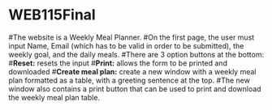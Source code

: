# WEB115Final
#The website is a Weekly Meal Planner.
#On the first page, the user must input Name, Email (which has to be valid in order to be submitted), the weekly goal, and the daily meals. 
#There are 3 option buttons at the bottom:
#**Reset:** resets the input
#**Print:** allows the form to be printed and downloaded
#**Create meal plan:** create a new window with a weekly meal plan formatted as a table, with a greeting sentence at the top.
#The new window also contains a print button that can be used to print and download the weekly meal plan table.

